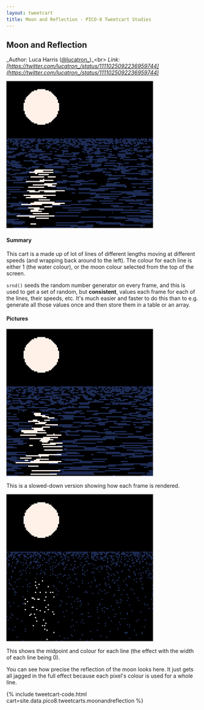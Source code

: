 ```yaml
---
layout: tweetcart
title: Moon and Reflection - PICO-8 Tweetcart Studies
---
```


## Moon and Reflection

_Author: Luca Harris ([@lucatron_](https://twitter.com/lucatron_))_<br>
_Link: [https://twitter.com/lucatron_/status/1111025092236959744](https://twitter.com/lucatron_/status/1111025092236959744)_

<img class="screenie" src="/img/tweetcarts/moonandreflection.gif" alt="Moon and Reflection">

#### Summary
This cart is a  made up of lot of lines of different lengths moving at different speeds (and wrapping back around to the left). The colour for each line is either 1 (the water colour), or the moon colour selected from the top of the screen.

`srnd()` seeds the random number generator on every frame, and this is used to get a set of random, but **consistent**, values each frame for each of the lines, their speeds, etc. It's much easier and faster to do this than to e.g. generate all those values once and then store them in a table or an array.

#### Pictures
<div class="halfgrid">

<div>
<img src="/img/tweetcarts/moonandreflection-slow.gif">
<p>This is a slowed-down version showing how each frame is rendered.</p>
</div>

<div>
<img src="/img/tweetcarts/moonandreflection-pixels.gif">
<p>This shows the midpoint and colour for each line (the effect with the width of each line being 0).</p>
<p>You can see how precise the reflection of the moon looks here. It just gets all jagged in the full effect because each pixel's colour is used for a whole line.</p>
</div>

</div>

{% include tweetcart-code.html cart=site.data.pico8.tweetcarts.moonandreflection %}
